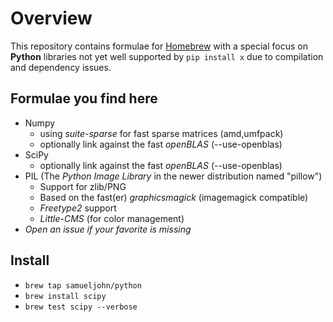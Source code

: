 # Overview

This repository contains formulae for [Homebrew](https://github.com/mxcl/homebrew) with a special focus on **Python** libraries not yet well supported by `pip install x` due to compilation and dependency issues.


## Formulae you find here

* Numpy
    - using *suite-sparse* for fast sparse matrices (amd,umfpack)
    - optionally link against the fast *openBLAS* (--use-openblas)
* SciPy
    - optionally link against the fast *openBLAS* (--use-openblas)
* PIL (The *Python Image Library* in the newer distribution named "pillow")
    - Support for zlib/PNG
    - Based on the fast(er) *graphicsmagick* (imagemagick compatible)
    - *Freetype2* support
    - *Little-CMS* (for color management)
* _Open an issue if your favorite is missing_


## Install

 * `brew tap samueljohn/python`
 * `brew install scipy`
 * `brew test scipy --verbose`
